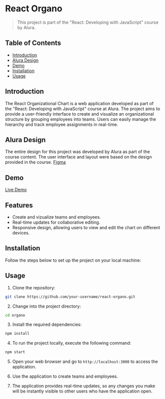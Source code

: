 # React Organo

> This project is part of the "React: Developing with JavaScript" course by Alura.

## Table of Contents

- [Introduction](#introduction)
- [Alura Design](#alura-design)
- [Demo](#demo)
- [Installation](#installation)
- [Usage](#usage)

## Introduction

The React Organizational Chart is a web application developed as part of the "React: Developing with JavaScript" course at Alura. The project aims to provide a user-friendly interface to create and visualize an organizational structure by grouping employees into teams. Users can easily manage the hierarchy and track employee assignments in real-time.

## Alura Design

The entire design for this project was developed by Alura as part of the course content. The user interface and layout were based on the design provided in the course.
[Figma](https://www.figma.com/file/T6BLI1HfB81eYOiVgpqQz7/Projeto-Intro-ao-React?node-id=134%3A128&mode=dev)

## Demo

[Live Demo](https://your-live-demo-url.com)

## Features

- Create and vizualize teams and employees.
- Real-time updates for collaborative editing.
- Responsive design, allowing users to view and edit the chart on different devices.

## Installation

Follow the steps below to set up the project on your local machine:

## Usage

1. Clone the repository:

```bash
git clone https://github.com/your-username/react-organo.git
```

2. Change into the project directory:

```bash
cd organo
```

3. Install the required dependencies:

```bash
npm install
```

4. To run the project locally, execute the following command:

```bash
npm start
```

5. Open your web browser and go to `http://localhost:3000` to access the application.

6. Use the application to create teams and employees. 

7. The application provides real-time updates, so any changes you make will be instantly visible to other users who have the application open.
